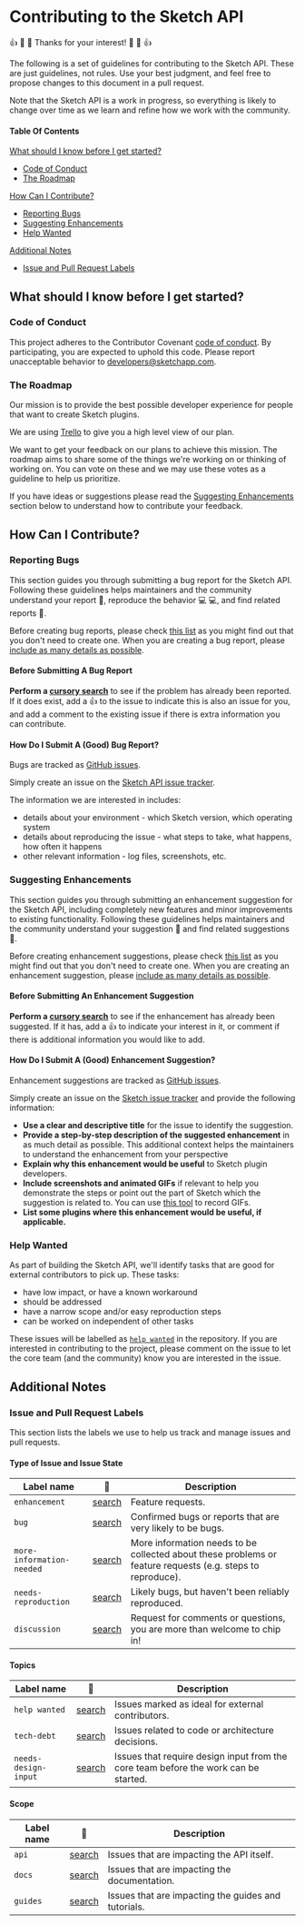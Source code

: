 # Contributing to the Sketch API

:+1: :tada: :sparkling_heart: Thanks for your interest! :sparkling_heart: :tada: :+1:

The following is a set of guidelines for contributing to the Sketch API. These are just guidelines, not rules. Use your best judgment, and feel free to propose changes to this document in a pull request.

Note that the Sketch API is a work in progress, so everything is likely to change over time as we learn and refine how we work with the community.

#### Table Of Contents

[What should I know before I get started?](#what-should-i-know-before-i-get-started)

* [Code of Conduct](#code-of-conduct)
* [The Roadmap](#the-roadmap)

[How Can I Contribute?](#how-can-i-contribute)

* [Reporting Bugs](#reporting-bugs)
* [Suggesting Enhancements](#suggesting-enhancements)
* [Help Wanted](#help-wanted)

[Additional Notes](#additional-notes)

* [Issue and Pull Request Labels](#issue-and-pull-request-labels)

## What should I know before I get started?

### Code of Conduct

This project adheres to the Contributor Covenant [code of conduct](CODE_OF_CONDUCT.md). By participating, you are expected to uphold this code. Please report unacceptable behavior to [developers@sketchapp.com](mailto:developers@sketchapp.com).

### The Roadmap

Our mission is to provide the best possible developer experience for people that want to create Sketch plugins.

We are using [Trello](https://trello.com/b/K1usljNW/sketch-plugins-roadmap) to give you a high level view of our plan.

We want to get your feedback on our plans to achieve this mission. The roadmap aims to share some of the things we're working on or thinking of working on. You can vote on these and we may use these votes as a guideline to help us prioritize.

If you have ideas or suggestions please read the [Suggesting Enhancements](#suggesting-enhancements) section below to understand how to contribute your feedback.

## How Can I Contribute?

### Reporting Bugs

This section guides you through submitting a bug report for the Sketch API. Following these guidelines helps maintainers and the community understand your report :pencil:, reproduce the behavior :computer: :computer:, and find related reports :mag_right:.

Before creating bug reports, please check [this list](#before-submitting-a-bug-report) as you might find out that you don't need to create one. When you are creating a bug report, please [include as many details as possible](#how-do-i-submit-a-good-bug-report).

#### Before Submitting A Bug Report

**Perform a [cursory search](https://github.com/BohemianCoding/SketchAPI/labels/bug)** to see if the problem has already been reported. If it does exist, add a :thumbsup: to the issue to indicate this is also an issue for you, and add a comment to the existing issue if there is extra information you can contribute.

#### How Do I Submit A (Good) Bug Report?

Bugs are tracked as [GitHub issues](https://guides.github.com/features/issues/).

Simply create an issue on the [Sketch API issue tracker](https://github.com/BohemianCoding/SketchAPI/issues).

The information we are interested in includes:

* details about your environment - which Sketch version, which operating system
* details about reproducing the issue - what steps to take, what happens, how often it happens
* other relevant information - log files, screenshots, etc.

### Suggesting Enhancements

This section guides you through submitting an enhancement suggestion for the Sketch API, including completely new features and minor improvements to existing functionality. Following these guidelines helps maintainers and the community understand your suggestion :pencil: and find related suggestions :mag_right:.

Before creating enhancement suggestions, please check [this list](#before-submitting-an-enhancement-suggestion) as you might find out that you don't need to create one. When you are creating an enhancement suggestion, please [include as many details as possible](#how-do-i-submit-a-good-enhancement-suggestion).

#### Before Submitting An Enhancement Suggestion

**Perform a [cursory search](https://github.com/BohemianCoding/SketchAPI/labels/enhancement)** to see if the enhancement has already been suggested. If it has, add a :thumbsup: to indicate your interest in it, or comment if there is additional information you would like to add.

#### How Do I Submit A (Good) Enhancement Suggestion?

Enhancement suggestions are tracked as [GitHub issues](https://guides.github.com/features/issues/).

Simply create an issue on the [Sketch issue tracker](https://github.com/BohemianCoding/SketchAPI/issues) and provide the following information:

* **Use a clear and descriptive title** for the issue to identify the suggestion.
* **Provide a step-by-step description of the suggested enhancement** in as much detail as possible. This additional context helps the maintainers to understand the enhancement from your perspective
* **Explain why this enhancement would be useful** to Sketch plugin developers.
* **Include screenshots and animated GIFs** if relevant to help you demonstrate the steps or point out the part of Sketch which the suggestion is related to. You can use [this tool](https://getkap.co) to record GIFs.
* **List some plugins where this enhancement would be useful, if applicable.**

### Help Wanted

As part of building the Sketch API, we'll identify tasks that are good for external contributors to pick up. These tasks:

* have low impact, or have a known workaround
* should be addressed
* have a narrow scope and/or easy reproduction steps
* can be worked on independent of other tasks

These issues will be labelled as [`help wanted`](https://github.com/BohemianCoding/SketchAPI/labels/help%20wanted) in the repository. If you are interested in contributing to the project, please comment on the issue to let the core team (and the community) know you are interested in the issue.

## Additional Notes

### Issue and Pull Request Labels

This section lists the labels we use to help us track and manage issues and pull requests.

#### Type of Issue and Issue State

| Label name                | :mag_right:                                                                          | Description                                                                                                |
| ------------------------- | ------------------------------------------------------------------------------------ | ---------------------------------------------------------------------------------------------------------- |
| `enhancement`             | [search](https://github.com/BohemianCoding/SketchAPI/labels/enhancement)             | Feature requests.                                                                                          |
| `bug`                     | [search](https://github.com/BohemianCoding/SketchAPI/labels/bug)                     | Confirmed bugs or reports that are very likely to be bugs.                                                 |
| `more-information-needed` | [search](https://github.com/BohemianCoding/SketchAPI/labels/more-information-needed) | More information needs to be collected about these problems or feature requests (e.g. steps to reproduce). |
| `needs-reproduction`      | [search](https://github.com/BohemianCoding/SketchAPI/labels/needs-reproduction)      | Likely bugs, but haven't been reliably reproduced.                                                         |
| `discussion`              | [search](https://github.com/BohemianCoding/SketchAPI/labels/discussion)              | Request for comments or questions, you are more than welcome to chip in!                                   |

#### Topics

| Label name           | :mag_right:                                                                     | Description                                                                         |
| -------------------- | ------------------------------------------------------------------------------- | ----------------------------------------------------------------------------------- |
| `help wanted`        | [search](https://github.com/BohemianCoding/SketchAPI/labels/help%20wanted)      | Issues marked as ideal for external contributors.                                   |
| `tech-debt`          | [search](https://github.com/BohemianCoding/SketchAPI/labels/tech-debt)          | Issues related to code or architecture decisions.                                   |
| `needs-design-input` | [search](https://github.com/BohemianCoding/SketchAPI/labels/needs-design-input) | Issues that require design input from the core team before the work can be started. |

#### Scope

| Label name | :mag_right:                                                         | Description                                         |
| ---------- | ------------------------------------------------------------------- | --------------------------------------------------- |
| `api`      | [search](https://github.com/BohemianCoding/SketchAPI/labels/api)    | Issues that are impacting the API itself.           |
| `docs`     | [search](https://github.com/BohemianCoding/SketchAPI/labels/docs)   | Issues that are impacting the documentation.        |
| `guides`   | [search](https://github.com/BohemianCoding/SketchAPI/labels/guides) | Issues that are impacting the guides and tutorials. |
